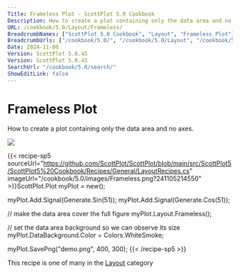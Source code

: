 ```yaml
---
Title: Frameless Plot - ScottPlot 5.0 Cookbook
Description: How to create a plot containing only the data area and no axes.
URL: /cookbook/5.0/Layout/Frameless/
BreadcrumbNames: ["ScottPlot 5.0 Cookbook", "Layout", "Frameless Plot"]
BreadcrumbUrls: ["/cookbook/5.0/", "/cookbook/5.0/Layout", "/cookbook/5.0/Layout/Frameless"]
Date: 2024-11-06
Version: ScottPlot 5.0.43
Version: ScottPlot 5.0.43
SearchUrl: "/cookbook/5.0/search/"
ShowEditLink: false
---
```



<div class='d-flex align-items-center mt-5'>
<h1 class='me-2 text-dark my-0 border-0'>Frameless Plot</h1>
</div>

How to create a plot containing only the data area and no axes.

[![](/cookbook/5.0/images/Frameless.png?241105214550)](/cookbook/5.0/images/Frameless.png?241105214550)

{{< recipe-sp5 sourceUrl="https://github.com/ScottPlot/ScottPlot/blob/main/src/ScottPlot5/ScottPlot5%20Cookbook/Recipes/General/LayoutRecipes.cs" imageUrl="/cookbook/5.0/images/Frameless.png?241105214550" >}}ScottPlot.Plot myPlot = new();

myPlot.Add.Signal(Generate.Sin(51));
myPlot.Add.Signal(Generate.Cos(51));

// make the data area cover the full figure
myPlot.Layout.Frameless();

// set the data area background so we can observe its size
myPlot.DataBackground.Color = Colors.WhiteSmoke;

myPlot.SavePng("demo.png", 400, 300);
{{< /recipe-sp5 >}}

<div class='my-5 text-center'>This recipe is one of many in the <a href='/cookbook/5.0/Layout'>Layout</a> category</div>


